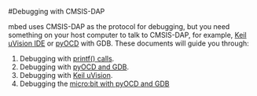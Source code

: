 #Debugging with CMSIS-DAP

mbed uses CMSIS-DAP as the protocol for debugging, but you need something on your host computer to talk to CMSIS-DAP, for example, [Keil uVision IDE](http://www.keil.com/uvision/) or [pyOCD](https://github.com/mbedmicro/pyOCD) with GDB. These documents will guide you through:

1. Debugging with [printf() calls](Debugging/printf.md).
1. Debugging with [pyOCD and GDB](Debugging/pyOCD.md).
1. Debugging with [Keil uVision](Debugging/Keil.md).
1. Debugging the [micro:bit with pyOCD and GDB](Debugging/debugging_microbit.md)
